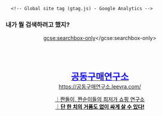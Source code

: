 <html lang='kr'>
  <head>
    <title>내가 뭘 검색하려고 했지?</title>
    <meta charset='utf-8'>
    <meta content='IE=edge,chrome=1' http-equiv='X-UA-Compatible'>
    <link href="/assets/errors.css?body=1" media="screen" rel="stylesheet" type="text/css" />
    <!--[if (gte IE 6)&(lte IE 8)]>
      <script src="/assets/selectivizr-min.js?body=1" type="text/javascript"></script>
    <![endif]-->
	  
	  
	  <!-- Global site tag (gtag.js) - Google Analytics -->
<script async src="https://www.googletagmanager.com/gtag/js?id=UA-106024134-35"></script>
<script>
  window.dataLayer = window.dataLayer || [];
  function gtag(){dataLayer.push(arguments);}
  gtag('js', new Date());

  gtag('config', 'UA-106024134-35');
</script>

	  
	  
  </head>
  <body>
    

	
<h3>내가 뭘 검색하려고 했지?</h3>

<center> 
  
<script>
  (function() {
    var cx = 'partner-pub-9965606273577507:7469229088';
    var gcse = document.createElement('script');
    gcse.type = 'text/javascript';
    gcse.async = true;
    gcse.src = 'https://cse.google.com/cse.js?cx=' + cx;
    var s = document.getElementsByTagName('script')[0];
    s.parentNode.insertBefore(gcse, s);
  })();
</script>
<gcse:searchbox-only></gcse:searchbox-only>

<br>
  
  
<script async src="//pagead2.googlesyndication.com/pagead/js/adsbygoogle.js"></script>
<!-- a1 -->
<ins class="adsbygoogle"
     style="display:block"
     data-ad-client="ca-pub-9965606273577507"
     data-ad-slot="2174642279"
     data-ad-format="auto"
     data-full-width-responsive="true"></ins>
<script>
(adsbygoogle = window.adsbygoogle || []).push({});
</script>

<br>




<a href="https://pf.kakao.com/_zximzs" target="_blank"><strong><span style="color: rgb(24, 16, 243); font-size: 18pt;">공동구매연구소</span></strong><br><span style="color: rgb(0, 158, 37);">https://공동구매연구소.leevra.com/</span><p></p></a><p><a href="https://pf.kakao.com/_zximzs" target="_self"><span>​<span><span><span><span style="color: rgb(0, 0, 0);">｜</span></span></span></span><span style="color: rgb(0, 0, 0);">짠돌이, 짠순이들의 최저가 쇼핑 연구소<span><span><span><span style="color: rgb(0, 0, 0);"><br>｜<span><span><span><span style="color: rgb(0, 0, 0);"><strong>단 한 치의 거품도 없이 싸게 살 수 있다!</strong></span></span></span></span></span></span></span></span></span></span></a></p>



 <br> 
 
 
 
 

<script async src="//pagead2.googlesyndication.com/pagead/js/adsbygoogle.js"></script>
<!-- a2 -->
<ins class="adsbygoogle"
     style="display:block"
     data-ad-client="ca-pub-9965606273577507"
     data-ad-slot="3651375474"
     data-ad-format="auto"
     data-full-width-responsive="true"></ins>
<script>
(adsbygoogle = window.adsbygoogle || []).push({});
</script> 
  

<br>



<br>
 


<script async src="//pagead2.googlesyndication.com/pagead/js/adsbygoogle.js"></script>
<!-- a3 -->
<ins class="adsbygoogle"
     style="display:block"
     data-ad-client="ca-pub-9965606273577507"
     data-ad-slot="5128108672"
     data-ad-format="auto"
     data-full-width-responsive="true"></ins>
<script>
(adsbygoogle = window.adsbygoogle || []).push({});
</script>

  
  
</center>
	
	
  </body>
</html>
